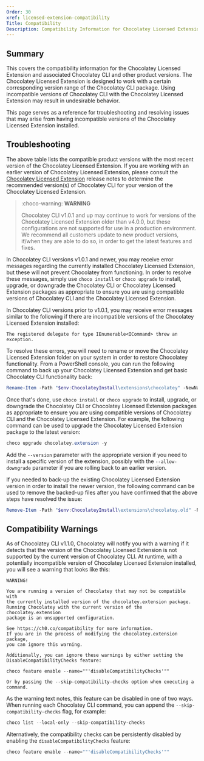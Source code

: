 ```yaml
---
Order: 30
xref: licensed-extension-compatibility
Title: Compatibility
Description: Compatibility Information for Chocolatey Licensed Extension
---
```


## Summary

This covers the compatibility information for the Chocolatey Licensed Extension and associated Chocolatey CLI and other product versions.
The Chocolatey Licensed Extension is designed to work with a certain corresponding version range of the Chocolatey CLI package.
Using incompatible versions of Chocolatey CLI with the Chocolatey Licensed Extension may result in undesirable behavior.

This page serves as a reference for troubleshooting and resolving issues that may arise from having incompatible versions of the Chocolatey Licensed Extension installed.

<?! Include "../../shared/chocolatey-component-dependencies.txt" /?>

## Troubleshooting

The above table lists the compatible product versions with the most recent version of the Chocolatey Licensed Extension.
If you are working with an earlier version of Chocolatey Licensed Extension, please consult the [Chocolatey Licensed Extension](xref:licensed-extension-release-notes) release notes to determine the recommended version(s) of Chocolatey CLI for your version of the Chocolatey Licensed Extension.

> :choco-warning: **WARNING**
>
> Chocolatey CLI v1.0.1 and up may continue to work for versions of the Chocolatey Licensed Extension older than v4.0.0, but these configurations are not supported for use in a production environment.
> We recommend all customers update to new product versions, if/when they are able to do so, in order to get the latest features and fixes.

In Chocolatey CLI versions v1.0.1 and newer, you may receive error messages regarding the currently installed Chocolatey Licensed Extension, but these will not prevent Chocolatey from functioning.
In order to resolve these messages, simply use `choco install` or `choco upgrade` to install, upgrade, or downgrade the Chocolatey CLI or Chocolatey Licensed Extension packages as appropriate to ensure you are using compatible versions of Chocolatey CLI and the Chocolatey Licensed Extension.

In Chocolatey CLI versions prior to v1.0.1, you may receive error messages similar to the following if there are incompatible versions of the Chocolatey Licensed Extension installed:

```error
The registered delegate for type IEnumerable<ICommand> threw an exception.
```

To resolve these errors, you will need to rename or move the Chocolatey Licensed Extension folder on your system in order to restore Chocolatey functionality.
From a PowerShell console, you can run the following command to back up your Chocolatey Licensed Extension and get basic Chocolatey CLI functionality back:

```powershell
Rename-Item -Path "$env:ChocolateyInstall\extensions\chocolatey" -NewName "chocolatey.old"
```

Once that's done, use `choco install` or `choco upgrade` to install, upgrade, or downgrade the Chocolatey CLI or Chocolatey Licensed Extension packages as appropriate to ensure you are using compatible versions of Chocolatey CLI and the Chocolatey Licensed Extension.
For example, the following command can be used to upgrade the Chocolatey Licensed Extension package to the latest version:

```powershell
choco upgrade chocolatey.extension -y
```

Add the `--version` parameter with the appropriate version if you need to install a specific version of the extension, possibly with the `--allow-downgrade` parameter if you are rolling back to an earlier version.

If you needed to back-up the existing Chocolatey Licensed Extension version in order to install the newer version, the following command can be used to remove the backed-up files after you have confirmed that the above steps have resolved the issue:

```powershell
Remove-Item -Path "$env:ChocolateyInstall\extensions\chocolatey.old" -Recurse -Force
```

## Compatibility Warnings

As of Chocolatey CLI v1.1.0, Chocolatey will notify you with a warning if it detects that the version of the Chocolatey Licensed Extension is not supported by the current version of Chocolatey CLI.
At runtime, with a potentially incompatible version of Chocolatey Licensed Extension installed, you will see a warning that looks like this:

```code
WARNING!

You are running a version of Chocolatey that may not be compatible with
the currently installed version of the chocolatey.extension package.
Running Chocolatey with the current version of the chocolatey.extension
package is an unsupported configuration.

See https://ch0.co/compatibility for more information.
If you are in the process of modifying the chocolatey.extension package,
you can ignore this warning.

Additionally, you can ignore these warnings by either setting the
DisableCompatibilityChecks feature:

choco feature enable --name=""'disableCompatibilityChecks'""

Or by passing the --skip-compatibility-checks option when executing a
command.
```

As the warning text notes, this feature can be disabled in one of two ways.
When running each Chocolatey CLI command, you can append the `--skip-compatibility-checks` flag, for example:

```powershell
choco list --local-only --skip-compatibility-checks
```

Alternatively, the compatibility checks can be persistently disabled by enabling the `disableCompatibilityChecks` feature:

```powershell
choco feature enable --name=""'disableCompatibilityChecks'""
```
